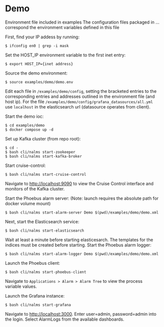 # Demo

Environment file included in examples
The configuration files packaged in ... correspond the environment variables defined in this file

First, find your IP addess by running: 

```
$ ifconfig en0 | grep -i mask
```
Set the HOST_IP environment variable to the first inet entry:

```
$ export HOST_IP={inet address}
```

Source the demo environment:

```
$ source examples/demo/demo.env
```

Edit each file in `/examples/demo/config`, setting the bracketed entries to the corresponding entries and addresses outlined in the environment file (and host ip).  For the file `/examples/demo/config/grafana_datasources/all.yml` use `localhost` in the elasticsearch url (datasource operates from client).


Start the demo ioc:

```
$ cd examples/demo
$ docker compose up -d
```

Set up Kafka cluster (from repo root): 

```
$ cd - 
$ bash cli/nalms start-zookeeper 
$ bash cli/nalms start-kafka-broker
```

Start cruise-control:
```
$ bash cli/nalms start-cruise-control
````
Navigate to [http://localhost:9090](http://localhost:9090) to view the Cruise Control interface and monitors of the Kafka cluster. 


Start the Phoebus alarm server: (Note: launch requires the absolute path for docker volume mount)


```
$ bash cli/nalms start-alarm-server Demo $(pwd)/examples/demo/demo.xml
```


Next, start the Elasticsearch service: 
```
$ bash cli/nalms start-elasticsearch
```

Wait at least a minute before starting elasticesarch. The templates for the indices must be created before starting. Start the Phoebus alarm logger:
```
$ bash cli/nalms start-alarm-logger Demo $(pwd)/examples/demo/demo.xml
```


Launch the Phoebus client:
```
$ bash cli/nalms start-phoebus-client
```

Navigate to `Applications > Alarm > Alarm Tree` to view the process variable values. 

Launch the Grafana instance:
```
$ bash cli/nalms start-grafana
```

Navigate to [http://localhost:3000](http://localhost:3000). Enter user=admin, password=admin into the login. Select AlarmLogs from the available dashboards.
